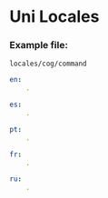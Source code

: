 # Uni Locales


### Example file:
`locales/cog/command`
```yml
en:
    .

es:
    .

pt:
    .

fr:
    .

ru:
    .
```